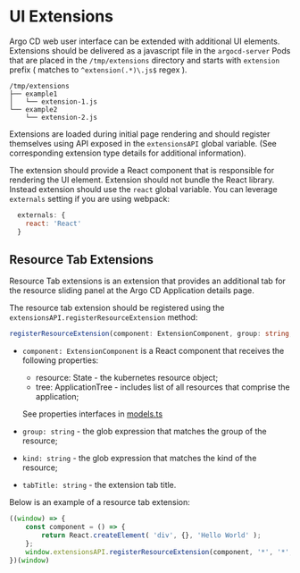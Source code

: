 # UI Extensions

Argo CD web user interface can be extended with additional UI elements. Extensions should be delivered as a javascript file
in the `argocd-server` Pods that are placed in the `/tmp/extensions` directory and starts with `extension` prefix ( matches to `^extension(.*)\.js$` regex ).

```
/tmp/extensions
├── example1
│   └── extension-1.js
└── example2
    └── extension-2.js
```

Extensions are loaded during initial page rendering and should register themselves using API exposed in the `extensionsAPI` global variable. (See
corresponding extension type details for additional information).

The extension should provide a React component that is responsible for rendering the UI element. Extension should not bundle the React library.
Instead extension should use the `react` global variable. You can leverage `externals` setting if you are using webpack:

```js
  externals: {
    react: 'React'
  }
```

## Resource Tab Extensions

Resource Tab extensions is an extension that provides an additional tab for the resource sliding panel at the Argo CD Application details page.

The resource tab extension should be registered using the `extensionsAPI.registerResourceExtension` method:

```typescript
registerResourceExtension(component: ExtensionComponent, group: string, kind: string, tabTitle: string)
```



* `component: ExtensionComponent` is a React component that receives the following properties:

    * resource: State - the kubernetes resource object;
    * tree: ApplicationTree - includes list of all resources that comprise the application;

    See properties interfaces in [models.ts](https://github.com/argoproj/argo-cd/blob/master/ui/src/app/shared/models.ts)

* `group: string` - the glob expression that matches the group of the resource;
* `kind: string` - the glob expression that matches the kind of the resource;
* `tabTitle: string` - the extension tab title.

Below is an example of a resource tab extension:

```javascript
((window) => {
    const component = () => {
        return React.createElement( 'div', {}, 'Hello World' );
    };
    window.extensionsAPI.registerResourceExtension(component, '*', '*', 'Nice extension');
})(window)
```

